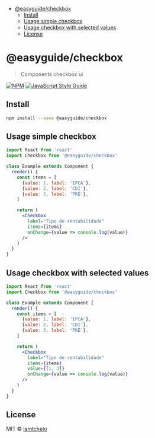 <!-- START doctoc generated TOC please keep comment here to allow auto update -->
<!-- DON'T EDIT THIS SECTION, INSTEAD RE-RUN doctoc TO UPDATE -->

- [@easyguide/checkbox](#easyguidecheckbox)
  - [Install](#install)
  - [Usage simple checkbox](#usage-simple-checkbox)
  - [Usage checkbox with selected values](#usage-checkbox-with-selected-values)
  - [License](#license)

<!-- END doctoc generated TOC please keep comment here to allow auto update -->

# @easyguide/checkbox

> Camponents checkbox ui

[![NPM](https://img.shields.io/npm/v/@easyguide/checkbox.svg)](https://www.npmjs.com/package/@easyguide/checkbox) [![JavaScript Style Guide](https://img.shields.io/badge/code_style-standard-brightgreen.svg)](https://standardjs.com)

## Install

```bash
npm install --save @easyguide/checkbox
```

## Usage simple checkbox

```jsx
import React from 'react'
import Checkbox from '@easyguide/checkbox'

class Example extends Component {
  render() {
    const items = [
      {value: 1, label: 'IPCA'},
      {value: 2, label: 'CDI'},
      {value: 3, label: 'PRÉ'},
    ]

    return (
      <Checkbox
        label="Tipo de rentabilidade"
        items={items}
        onChange={value => console.log(value)}
      />
    )
  }
}
```

## Usage checkbox with selected values

```jsx
import React from 'react'
import Checkbox from '@easyguide/checkbox'

class Example extends Component {
  render() {
    const items = [
      {value: 1, label: 'IPCA'},
      {value: 2, label: 'CDI'},
      {value: 3, label: 'PRÉ'},
    ]

    return (
      <Checkbox
        label="Tipo de rentabilidade"
        items={items}
        value={[1, 3]}
        onChange={value => console.log(value)}
      />
    )
  }
}
```

## License

MIT © [iamtchelo](https://github.com/iamtchelo)
